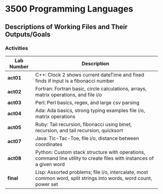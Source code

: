 # 3500 Programming Languages

## Descriptions of Working Files and Their Outputs/Goals

### Activities

| Lab Number | Description                                                  |
|------------|--------------------------------------------------------------|
| **act01**  | C++: Clock 2 shows current dateTime and fixed finds if input is a fibonacci number|
| **act02**  | Fortran: Fortran basic, circle calculations, arrays, matrix operations, and file i/o  |
| **act03**  | Perl: Perl basics, regex, and large csv parsing        |
| **act04**  | Ada: Ada basics, strong typing examples file i/o, matrix operations     |
| **act05**  | Ruby: Tail recursion, fibonacci using binet, recursion, and tail recursion, quicksort  |
| **act07**  | Java: Tic-Tac-Toe, file i/o, distance between coordinates |
| **act08**  | Python: Custom stack structure with operations, command line utility to create files with instances of a given word  |
| **final**  | Lisp: Assorted problems; file i/o, intercalate, most common word, split strings into words, word count, power set     |
